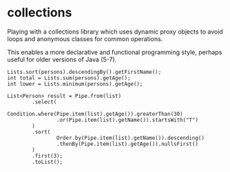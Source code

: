 collections
===========

Playing with a collections library which uses dynamic proxy objects 
to avoid loops and anonymous classes for common operations.

This enables a more declarative and functional programming style,
perhaps useful for older versions of Java (5-7).

```
Lists.sort(persons).descendingBy().getFirstName();
int total = Lists.sum(persons).getAge();
int lower = Lists.minimum(persons).getAge();

List<Person> result = Pipe.from(list)
		.select(
				Condition.where(Pipe.item(list).getAge()).greaterThan(30)
				.or(Pipe.item(list).getName()).startsWith("T")
		)
		.sort(
				Order.by(Pipe.item(list).getName()).descending()
				.thenBy(Pipe.item(list).getAge()).nullsFirst()
		)
		.first(3);
		.toList();
```

